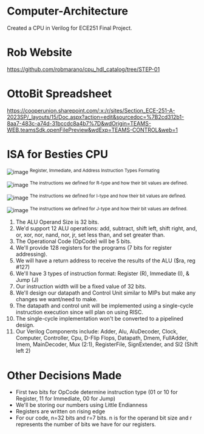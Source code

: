 # Computer-Architecture
Created a CPU in Verilog for ECE251 Final Project.

# Rob Website 
https://github.com/robmarano/cpu_hdl_catalog/tree/STEP-01

# OttoBit Spreadsheet 
https://cooperunion.sharepoint.com/:x:/r/sites/Section_ECE-251-A-2023SP/_layouts/15/Doc.aspx?action=edit&sourcedoc=%7B2cd312b1-8aa7-483c-a74d-31bccdc8a4b7%7D&wdOrigin=TEAMS-WEB.teamsSdk.openFilePreview&wdExp=TEAMS-CONTROL&web=1

# ISA for Besties CPU
![image](https://github.com/Ridwan-Hussain/Computer-Architecture/assets/114603278/d3ffbb4a-12b0-439f-a2ce-7703e0aa9b65)
<sup>Register, Immediate, and Address Instruction Types Formating</sup>

![image](https://github.com/Ridwan-Hussain/Computer-Architecture/assets/114603278/df0eed54-47c4-412b-90be-76972f3918a8)
<sup>The instructions we defined for R-type and how their bit values are defined.</sup>

![image](https://github.com/Ridwan-Hussain/Computer-Architecture/assets/114603278/ebdd376d-3438-4d3c-a71f-5a3a8e21f683)
<sup>The instructions we defined for I-type and how their bit values are defined.</sup>

![image](https://github.com/Ridwan-Hussain/Computer-Architecture/assets/114603278/c13264f9-f2df-4e49-99b9-e8aac4e7815c)
<sup>The instructions we defined for J-type and how their bit values are defined.</sup>

1. The ALU Operand Size is 32 bits.
2. We'd support 12 ALU operations: add, subtract, shift left, shift right, and, or, xor, nor, nand, nor, jr, set less than, and set greater than.
3. The Operational Code (OpCode) will be 5 bits.
4. We'll provide 128 registers for the programs (7 bits for register addressing).
5. We will have a return address to receive the results of the ALU ($ra, reg #127)
6. We'll have 3 types of instruction format: Register (R), Immediate (I), & Jump (J)
7. Our instruction width will be a fixed value of 32 bits.
8. We'll design our datapath and Control Unit similar to MIPs but make any changes we want/need to make.
9. The datapath and control unit will be implemented using a single-cycle instruction execution since will plan on using RISC.
10. The single-cycle implementation won't be converted to a pipelined design.
11. Our Verilog Components include: Adder, Alu, AluDecoder, Clock, Computer, Controller, Cpu, D-Flip Flops, Datapath, Dmem, FullAdder, Imem, MainDecoder, Mux (2:1), RegisterFile, SignExtender, and Sl2 (Shift left 2)

# Other Decisions Made
- First two bits for OpCode determine instruction type (01 or 10 for Register, 11 for Immediate, 00 for Jump)
- We'll be storing our numbers using Little Endianness
- Registers are written on rising edge
- For our code, n=32 bits and r=7 bits. n is for the operand bit size and r represents the number of bits we have for our registers.

